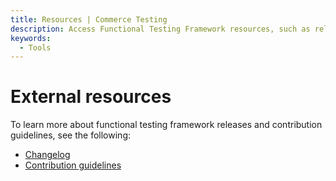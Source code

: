 ```yaml
---
title: Resources | Commerce Testing
description: Access Functional Testing Framework resources, such as release notes and contrbutor guidelines.
keywords:
  - Tools
---
```


# External resources

To learn more about functional testing framework releases and contribution guidelines, see the following:

- [Changelog](https://github.com/magento/magento2-functional-testing-framework/blob/master/CHANGELOG.md)
- [Contribution guidelines](https://github.com/magento/magento2-functional-testing-framework/blob/master/.github/CONTRIBUTING.md)
